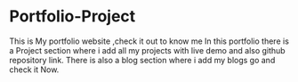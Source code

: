 # Portfolio-Project
 This is My portfolio website ,check it out to know me
In this portfolio there is a Project section where i add all my projects with live demo and also github repository link.
There is also a blog section where i add my blogs go and check it Now.
